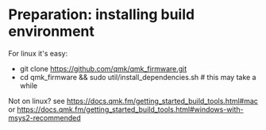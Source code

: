 # Preparation: installing build environment

For linux it's easy:

- git clone https://github.com/qmk/qmk_firmware.git
- cd qmk_firmware && sudo util/install_dependencies.sh # this may take a while

Not on linux? see https://docs.qmk.fm/getting_started_build_tools.html#mac or https://docs.qmk.fm/getting_started_build_tools.html#windows-with-msys2-recommended


